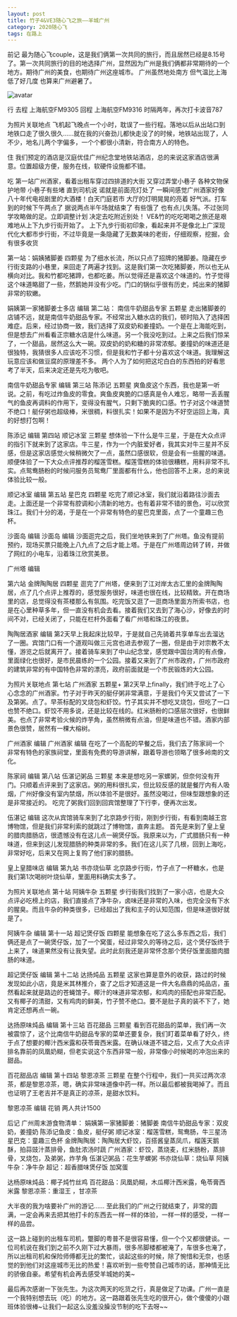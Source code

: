 ```yaml
---
layout: post
title: 竹子4&VE3随心飞之旅——羊城广州
category: 2020随心飞
tags: 在路上
---
```



前记
最为随心飞couple，这是我们俩第一次共同的旅行，而且居然已经是8.15号了。第一次共同旅行的目的地选择广州，显然因为广州是我们俩都非常期待的一个地方。期待广州的美食，也期待广州这座城市。
广州虽然地处南方 但气温比上海低了好几度 也算来广州避暑了。

![avatar](../../../../../public/img/img-2020/UNADJUSTEDNONRAW_thumb_a3.jpg)

行
去程 上海航空FM9305
回程 上海航空FM9316
时隔两年，再次打卡波音787

为照片关联地点
飞机️起飞晚点一个小时，耽误了一些行程。落地以后从出站口到地铁口走了很久很久……就在我的兴奋劲儿都快走没了的时候，地铁站出现了，人不少，地名儿两个字偏多，一个个都很小清新，符合南方人的特色。

住
我们预定的酒店是汉庭优佳广州纪念堂地铁站酒店，总的来说这家酒店很满意。位置超级方便，服务在线，软硬件设施都不错。

吃
第一站广州酒家，看着出租车穿过四排道的大街 又穿过弄堂小巷子 各种文物保护地带 小巷子有些堵 直到司机说 诺就是前面亮灯处了 一瞬间感觉广州酒家好像八十年代电视剧里的大酒楼！白天门庭若市 大厅的灯明晃晃的亮着 好气派。打车到的时候下午两点了 据说两点半午场就结束了 有些饿了 也有点儿失落。不过张同学攻略做的足。立即调整计划 决定去吃附近别处！
VE&amp;竹的吃吃喝喝之旅还是艰难地从上下九步行街开始了。
上下九步行街初印象，看起来并不是像北上广深现代化大都市步行街，不过毕竟是一条隐藏了无数美味的老街，仔细观察，挖掘，会有很多收货

第一站：娟姨猪脚姜 四颗星
为了细水长流，所以只点了招牌的猪脚姜。隐藏在步行街支路的小巷里，来回走了两遍才找到。这是我们第一次吃猪脚姜，所以也无从横向对比。我和竹都吃猪蹄，也都吃姜。所以觉得还是喜欢这个味道的。竹子觉得这个味道略甜了一些，然鹅她并没有少吃。门口的锅似乎很有历史，炖出来的猪脚非常的软嫩。

 娟姨第一家猪脚姜士多店 编辑
第二站： 南信牛奶甜品专家 五颗星
走出猪脚姜的店铺不远，就是南信牛奶甜品专家。不经常出入糖水店的我们，顿时陷入了选择困难症。后来，经过协商一致，我们选择了双皮奶和姜撞奶。一个是在上海能吃到，但是想去广州看看正宗糖水店是什么味道。另一个我没吃到过。上来之后我们惊呆了，一个甜品，居然这么大一碗。双皮奶的奶和糖的非常浓郁。姜撞奶的味道还是很独特，我猜很多人应该吃不习惯，但是我和竹子都十分喜欢这个味道。我理解这玩意应该和做豆腐的原理差不多。
两个人为了如何把这坨白白的东西拍的好看思考了半天，后来决定还是先吃为敬吧。

 南信牛奶甜品专家 编辑
第三站 陈添记 五颗星
爽鱼皮这个东西，我也是第一听说。之前，有吃过炸鱼皮的零食。爽鱼皮爽脆的口感真是令人难忘，略带一丢丢腥气的鱼皮再调料的作用下，变得没有腥气，只剩下脆爽的口感。竹子对这个味道赞不绝口！艇仔粥也超级棒，米很稠，料很扎实！如果不是因为不好空运回上海，真的好想打包啊！

 陈添记 编辑
第四站 顺记冰室 三颗星
想体验一下什么是牛三星，于是在大众点评的指引下就来到了这家店。牛三星，作为一个内脏爱好者，我其实对牛三星并不反感，但是这家店感觉火候稍微欠了一点，虽然口感很软，但是会有一些腥的味道。顺便体验了一下大众点评推荐的榴莲雪糕。榴莲雪糕的体验很糟糕，用料非常不扎实。点鸳鸯肠粉的时候问服务员鸳鸯厂里面都有什么，他也回答不上来，总的来说体验比较一般。

 顺记冰室 编辑
第五站 星巴克 四颗星
吃完了顺记冰室，我们就沿着路往沙面去走。上面还是一个非常有腔调和小清新的地方。也有着非常不错的景色，可以欣赏珠江。我们十分的渴，于是在一个非常有特色的星巴克里面，点了一个童趣三色杯。

 沙面岛 编辑
 沙面岛 编辑
沙面逛完之后，我们坐地铁来到了广州塔。鱼没有提前预约，现场买票只能晚上八九点了之后才能上塔。于是在广州塔周边转了转，并做了网红的小电车，沿着珠江欣赏美景。

 广州塔 编辑

第六站 金牌陶陶居 四颗星
逛完了广州塔，便来到了江对岸太古汇里的金牌陶陶居，点了几个点评上推荐的，感觉服务很好，味道也很在线，比较精致。开在商场里的店，总觉得没有茶楼那么有氛围。吃完饭又逛了一逛商场里面方所索书店，也是在心里种草多年，但一直没有机会去看。接着我们又去到了海心沙，好像去的时间不对，已经关闭了，只能在栏杆外面看了看广州塔和珠江的夜景。


 陶陶居酒家 编辑
第2天早上我起床比较早，于是就自己先骑着共享单车出去溜达了一圈。宾馆门口有一个道观叫做三元宫也进去参观了一圈，但是由于对宗教不太懂，游览之后就离开了。接着骑车来到了中山纪念堂，感觉跟中国台湾的有点像，里面绿化也很好，是市民晨练的一个公园。接着又来到了广州市政府，广州市政府的建筑非常的有中国特色非常的漂亮，政府前面就是一个市民锻炼的大公园。


为照片关联地点
第七站 广州酒家 五颗星+
第2天早上finally，我们终于吃上了心心念念的广州酒家。竹子对于昨天的艇仔粥非常满意，于是我们今天又尝试了一下及第粥。点了。早茶标配的叉烧包和虾饺。竹子其实并不想吃叉烧包，但吃了一口也赞不绝口。虾饺不用多说，还是比较在线的。红米肠粉的口感层次很好，也很鲜美。也点了非常考验火候的炸芋角，虽然稍微有点油，但是味道也不错。酒家内部景色很赞，居然有一棵大榕树。

 广州酒家 编辑
 广州酒家 编辑
在吃了一个高配的早餐之后，我们去了陈家祠一个非常有特色的家族祠堂，里面有免费的导游讲解，跟着导游也领略了很多岭南的文化。

 陈家祠 编辑
第八站 伍湛记粥品 三颗星
本来是想吃另一家螺粥，但奈何没有开门。只顺着点评来到了这家店。粥的用料很扎实，但比较反感的就是餐厅内有人吸烟，广州好像没有室内禁烟，所以体验不是很好。虽然没喝过，但味型跟想象的还是非常接近的。
吃完了粥我们回到回宾馆整理了下行李，便再次出发。

 伍湛记 编辑
这次从宾馆骑车来到了北京路步行街，刚到步行街，有看到南越王宫博物馆，但是我们非常利索的就跳过了博物馆，直奔主题。
首先是来到了皇上皇的腊肉腊肠店，很遗憾没有在这儿点一碗煲仔饭。我原来以为，广式腊肠只有一种味道，但来到这儿发现腊肠的种类非常的多。我们在这儿买了几根，回到上海吃，非常好吃，后来又在网上复购了他们家的腊肠。

 皇上皇腊味店 编辑
第九站 书亦烧仙草
北京路步行街，竹子点了一杯糖水，也是我们第1次喝树叶烧仙草，里面用料确实太多了。

为照片关联地点
第十站 阿姨牛杂 五颗星
步行街我们找到了一家小店，也是大众点评必吃榜上的店，我们直接点了净牛杂，卤味还是非常的入味，也完全没有下水的腥臭。而且牛杂的种类很多，已经超出了我和主子的认知范围，但是味道很好就是了。

 阿姨牛杂 编辑
第十一站 超记煲仔饭 四颗星
能想象在吃了这么多东西之后，我们俩还是点了一碗煲仔饭，加了一个窝蛋，经过非常久的等待之后，这个煲仔饭终于上来了，味道果然没有让我失望。此时此刻我还是非常怀念那个煲仔饭里面腊肉腊肠的味道。

 超记煲仔饭 编辑
第十二站 达扬炖品 五颗星
这家也算是意外的收获，路过的时候发现如此小店，竟是米其林推介，查了之后才知道这是一件大名鼎鼎的炖品店，虽然看起来就是路边的苍蝇馆子。椰汁的味道非常浓郁，和鸡肉的搭配也非常匹配。又有椰子的清甜，又有鸡肉的鲜美，竹子赞不绝口。要不是肚子真的装不下了，她肯定还想再点一碗。

 达扬原味炖品 编辑
第十三站 百花甜品 三颗星
看到百花甜品的菜单，我们再一次被震惊了，这个比南信牛奶甜品专家的菜单还要复杂，我们盯着菜单看了好久，终于点了想要的椰汁西米露和茯苓膏西米露。在确认味道不错之后，又点了大众点评排名靠前的凤凰奶糊，但老实说这个东西非常一般，非常像小时候喝的冲泡出来的甜品。

 百花甜品店 编辑
第十四站 黎恩凉茶 三颗星
在整个行程中，我们一共买过两次凉茶，都是黎恩凉茶，嗯，确实非常味道像中药一样。所以最后都被我喝掉了。而且也证明了王老吉并不是真正的凉茶，是甜水饮料。

 黎恩凉茶 编辑
花销
两人共计1500

后记
广州周末游食物清单：
娟姨第一家猪脚姜：猪脚姜
南信牛奶甜品专家：双皮奶，姜撞奶
陈添记鱼皮：鱼皮，艇仔粥
顺记冰室：榴莲雪糕，鸳鸯肠，牛三星汤
星巴克：童趣三色杯
金牌陶陶居：陶陶居大虾饺，百搭酱皇蒸凤爪，榴莲天鹅酥，拍蒜豉汁蒸排骨，鱼肚浓汤时蔬
广州酒家：虾饺，蒸烧麦，红米肠粉，蒸排骨，叉烧包，及弟粥，炸芋角
伍湛记粥品：花生芋螺粥
书亦烧仙草：烧仙草
阿姨牛杂：净牛杂
超记：超香腊味煲仔饭 加窝蛋

达杨原味炖品：椰子炖竹丝鸡
百花甜品：凤凰奶糊，木瓜椰汁西米露，龟苓膏西米露
黎恩凉茶：重湿王 ，甘凉茶

大半夜的我为啥要补广州的游记……
至此我们的广州之行就结束了，非常的圆满，一定会再来去把其他打卡的东西去一样一样的体验，一样一样的感受，一样一样的品尝。

这一路上碰到的出租车司机，蹩脚的粤普不是很容易懂，但一个个又都很健谈。一位司机说在我们到之前不久刚下过大暴雨，很多吊脚楼都被淹了，车很多也淹了，所以出租司机和保险师傅都无比的繁忙，谈起这些的时候，除了惋惜和无奈，也感觉的到他们对这座城市无比的热爱！喜欢听到一些夸赞自己城市的话，那神情无比的骄傲自豪。希望有机会再去感受羊城她的美~

最后再次感谢一下张先生。为这次两天的吃货之行，真是做足了功课。广州一直是一个我特别想去玩（吃）的地方。这一路跟着张先生吃的很开心，做个傻傻的小跟班体验很棒~让我们一起这么没羞没臊没节制的吃下去呀~~